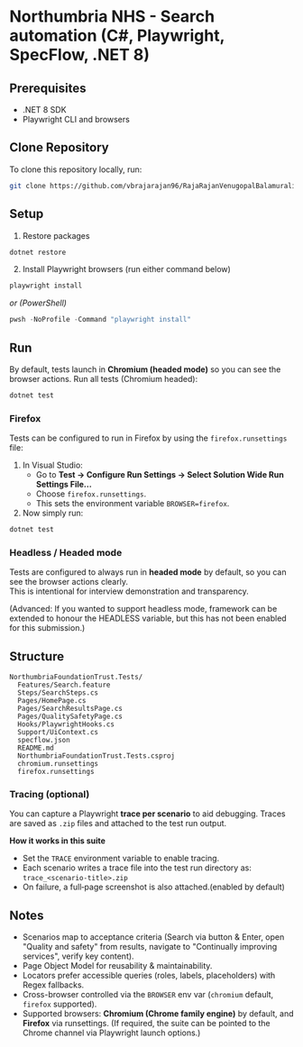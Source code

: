 ﻿# Northumbria NHS - Search automation (C#, Playwright, SpecFlow, .NET 8)
## Prerequisites
- .NET 8 SDK
- Playwright CLI and browsers
## Clone Repository

To clone this repository locally, run:
```sh
git clone https://github.com/vbrajarajan96/RajaRajanVenugopalBalamuralikrishna_NorthumbriaFoundationTrust.git
```
## Setup
1. Restore packages
```sh
dotnet restore
```
2. Install Playwright browsers (run either command below)
```sh
playwright install
```
*or (PowerShell)*
```powershell
pwsh -NoProfile -Command "playwright install"
```
## Run
By default, tests launch in **Chromium (headed mode)** so you can see the browser actions.
Run all tests (Chromium headed):
```sh
dotnet test
```
### Firefox
Tests can be configured to run in Firefox by using the `firefox.runsettings` file:
1. In Visual Studio:  
   - Go to **Test → Configure Run Settings → Select Solution Wide Run Settings File...**  
   - Choose `firefox.runsettings`.  
   - This sets the environment variable `BROWSER=firefox`.
2. Now simply run:
```sh
dotnet test
```
### Headless / Headed mode
Tests are configured to always run in **headed mode** by default, so you can see the browser actions clearly.  
This is intentional for interview demonstration and transparency.  

(Advanced: If you wanted to support headless mode, framework can be extended to honour the HEADLESS variable, but this has not been enabled for this submission.)

## Structure
```
NorthumbriaFoundationTrust.Tests/
  Features/Search.feature
  Steps/SearchSteps.cs
  Pages/HomePage.cs
  Pages/SearchResultsPage.cs
  Pages/QualitySafetyPage.cs
  Hooks/PlaywrightHooks.cs
  Support/UiContext.cs
  specflow.json
  README.md
  NorthumbriaFoundationTrust.Tests.csproj
  chromium.runsettings
  firefox.runsettings

```

### Tracing (optional)
You can capture a Playwright **trace per scenario** to aid debugging. Traces are saved as `.zip` files and attached to the test run output.

**How it works in this suite**
- Set the `TRACE` environment variable to enable tracing.
- Each scenario writes a trace file into the test run directory as:
  `trace_<scenario-title>.zip`
- On failure, a full‑page screenshot is also attached.(enabled by default)

## Notes
- Scenarios map to acceptance criteria (Search via button & Enter, open "Quality and safety" from results, navigate to "Continually improving services", verify key content).
- Page Object Model for reusability & maintainability.
- Locators prefer accessible queries (roles, labels, placeholders) with Regex fallbacks.
- Cross-browser controlled via the `BROWSER` env var (`chromium` default, `firefox` supported).
- Supported browsers: **Chromium (Chrome family engine)** by default, and **Firefox** via runsettings. 
  (If required, the suite can be pointed to the Chrome channel via Playwright launch options.)

